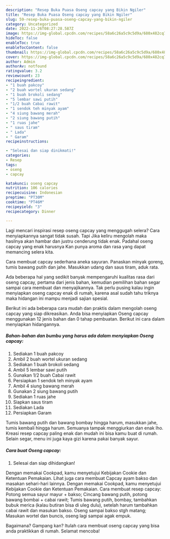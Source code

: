 ```yaml
---
description: "Resep Buka Puasa Oseng capcay yang Bikin Ngiler"
title: "Resep Buka Puasa Oseng capcay yang Bikin Ngiler"
slug: 59-resep-buka-puasa-oseng-capcay-yang-bikin-ngiler
category: Uncategorized
date: 2022-11-26T08:27:28.587Z
image: https://img-global.cpcdn.com/recipes/58a6c26a5c9c5d9a/680x482cq70/oseng-capcay-foto-resep-utama.jpg
hideToc: false
enableToc: true
enableTocContent: false
thumbnail: https://img-global.cpcdn.com/recipes/58a6c26a5c9c5d9a/680x482cq70/oseng-capcay-foto-resep-utama.jpg
cover: https://img-global.cpcdn.com/recipes/58a6c26a5c9c5d9a/680x482cq70/oseng-capcay-foto-resep-utama.jpg
author: Admin
authorAv: notfound
ratingvalue: 3.2
reviewcount: 23
recipeingredient:
- "1 buah pakcoy"
- "2 buah wortel ukuran sedang"
- "1 buah brokoli sedang"
- "5 lembar sawi putih"
- "1/2 buah Cabai rawit"
- "1 sendok teh minyak ayam"
- "4 siung bawang merah"
- "2 siung bawang putih"
- "1 ruas jahe"
- " saus tiram"
- " Lada"
- " Garam"
recipeinstructions:

- "Selesai dan siap dinikmati!"
categories:
- Resep
tags:
- oseng
- capcay

katakunci: oseng capcay 
nutrition: 106 calories
recipecuisine: Indonesian
preptime: "PT30M"
cooktime: "PT46M"
recipeyield: "3"
recipecategory: Dinner

---
```



Lagi mencari inspirasi resep oseng capcay yang menggugah selera? Cara menyiapkannya sangat tidak susah. Tapi Jika keliru mengolah maka hasilnya akan hambar dan justru cenderung tidak enak. Padahal oseng capcay yang enak harusnya Kan punya aroma dan rasa yang dapat memancing selera kita.


Cara membuat capcay sederhana aneka sayuran. Panaskan minyak goreng, tumis bawang putih dan jahe. Masukkan udang dan saus tiram, aduk rata.

Ada beberapa hal yang sedikit banyak mempengaruhi kualitas rasa dari oseng capcay, pertama dari jenis bahan, kemudian pemilihan bahan segar sampai cara membuat dan menyajikannya. Tak perlu pusing kalau ingin menyiapkan oseng capcay enak di rumah, karena asal sudah tahu triknya maka hidangan ini mampu menjadi sajian spesial.


Berikut ini ada beberapa cara mudah dan praktis dalam mengolah oseng capcay yang siap dikreasikan. Anda bisa menyiapkan Oseng capcay menggunakan 12 jenis bahan dan 0 tahap pembuatan. Berikut ini cara dalam menyiapkan hidangannya.

<!--inarticleads1-->

##### Bahan-bahan dan bumbu yang harus ada dalam menyiapkan Oseng capcay:

1. Sediakan 1 buah pakcoy
1. Ambil 2 buah wortel ukuran sedang
1. Sediakan 1 buah brokoli sedang
1. Ambil 5 lembar sawi putih
1. Gunakan 1/2 buah Cabai rawit
1. Persiapkan 1 sendok teh minyak ayam
1. Ambil 4 siung bawang merah
1. Gunakan 2 siung bawang putih
1. Sediakan 1 ruas jahe
1. Siapkan  saus tiram
1. Sediakan  Lada
1. Persiapkan  Garam


Tumis bawang putih dan bawang bombay hingga harum, masukkan jahe, tumis kembali hingga harum. Semuanya tampak menggiurkan dan enak lho. Kreasi resep capcay paling enak dan mudah ini bisa kamu buat di rumah. Selain segar, menu ini juga kaya gizi karena pakai banyak sayur. 

<!--inarticleads2-->

##### Cara buat Oseng capcay:


1. Selesai dan siap dihidangkan!

Dengan memakai Cookpad, kamu menyetujui Kebijakan Cookie dan Ketentuan Pemakaian. Lihat juga cara membuat Capcay ayam bakso dan masakan sehari-hari lainnya. Dengan memakai Cookpad, kamu menyetujui Kebijakan Cookie dan Ketentuan Pemakaian. Cara membuat resep capcay: Potong semua sayur mayur + bakso; Cincang bawang putih, potong bawang bombai + cabai rawit; Tumis bawang putih, bombay, tambahkan bubuk merica (kalau butiran bisa di uleg dulu), setelah harum tambahkan cabai rawit dan masukan bakso. Oseng sampai bakso stgh matang; Masukan wortel dan buncis, oseng lagi sampai agak empuk. 

Bagaimana? Gampang kan? Itulah cara membuat oseng capcay yang bisa anda praktikkan di rumah. Selamat mencoba!
